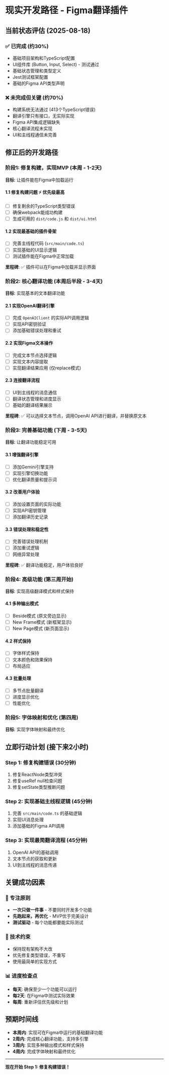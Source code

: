 # 现实开发路径 - Figma翻译插件

## 当前状态评估 (2025-08-18)

### ✅ 已完成 (约30%)
- 基础项目架构和TypeScript配置
- UI组件库 (Button, Input, Select) - 测试通过
- 基础状态管理和类型定义
- Jest测试框架配置
- 基础的Figma API类型声明

### ❌ 未完成但关键 (约70%)
- 构建系统无法通过 (413个TypeScript错误)
- 翻译引擎只有接口，无实际实现
- Figma API集成逻辑缺失
- 核心翻译流程未实现
- UI和主线程通信未完善

## 修正后的开发路径

### 阶段1: 修复构建，实现MVP (本周 - 1-2天)
**目标**: 让插件能在Figma中加载运行

#### 1.1 修复构建问题 ⚡ 优先级最高
- [ ] 修复剩余的TypeScript类型错误
- [ ] 确保webpack能成功构建
- [ ] 生成可用的 `dist/code.js` 和 `dist/ui.html`

#### 1.2 实现最基础的插件骨架
- [ ] 完善主线程代码 (`src/main/code.ts`)
- [ ] 实现基础的UI显示逻辑
- [ ] 测试插件能在Figma中正常加载

**里程碑**: ✅ 插件可以在Figma中加载并显示界面

### 阶段2: 核心翻译功能 (本周后半段 - 3-4天)
**目标**: 实现基本的文本翻译功能

#### 2.1 实现OpenAI翻译引擎
- [ ] 完成 `OpenAIClient` 的实际API调用逻辑
- [ ] 实现API密钥验证
- [ ] 添加基础错误处理和重试

#### 2.2 实现Figma文本操作
- [ ] 完成文本节点选择逻辑
- [ ] 实现文本内容提取
- [ ] 实现翻译结果应用 (仅replace模式)

#### 2.3 连接翻译流程
- [ ] UI到主线程的消息通信
- [ ] 翻译状态管理和进度显示
- [ ] 基础的翻译结果展示

**里程碑**: ✅ 可以选择文本节点，调用OpenAI API进行翻译，并替换原文本

### 阶段3: 完善基础功能 (下周 - 3-5天)
**目标**: 让翻译功能稳定可用

#### 3.1 增强翻译引擎
- [ ] 添加Gemini引擎支持
- [ ] 实现引擎切换功能
- [ ] 优化翻译质量和提示词

#### 3.2 改善用户体验
- [ ] 添加设置页面的实际功能
- [ ] 实现API密钥管理
- [ ] 添加翻译历史记录

#### 3.3 错误处理和稳定性
- [ ] 完善错误处理机制
- [ ] 添加重试逻辑
- [ ] 网络异常处理

**里程碑**: ✅ 翻译功能稳定，用户体验良好

### 阶段4: 高级功能 (第三周开始)
**目标**: 实现高级翻译模式和样式保持

#### 4.1 多种输出模式
- [ ] Beside模式 (原文旁边显示)
- [ ] New Frame模式 (新框架显示)
- [ ] New Page模式 (新页面显示)

#### 4.2 样式保持
- [ ] 字体样式保持
- [ ] 文本颜色和效果保持
- [ ] 布局适应

#### 4.3 批量处理
- [ ] 多节点批量翻译
- [ ] 进度显示优化
- [ ] 性能优化

### 阶段5: 字体映射和优化 (第四周)
**目标**: 实现字体映射和最终优化

## 立即行动计划 (接下来2小时)

### Step 1: 修复构建错误 (30分钟)
1. 修复ReactNode类型冲突
2. 修复useRef null检查问题
3. 修复setState类型推断问题

### Step 2: 实现基础主线程逻辑 (45分钟)
1. 完善 `src/main/code.ts` 的基础逻辑
2. 实现UI消息处理
3. 添加基础的Figma API调用

### Step 3: 实现最简翻译流程 (45分钟)
1. OpenAI API的基础调用
2. 文本节点的获取和更新
3. UI到主线程的消息传递

## 关键成功因素

### 🎯 专注原则
- **一次只做一件事** - 不要同时开发多个功能
- **先跑起来，再优化** - MVP优于完美设计
- **测试驱动** - 每个功能都要能实际测试

### 🔧 技术约束
- 保持现有架构不大改
- 优先修复类型错误，不重写
- 使用最简单的实现方式

### 📊 进度检查点
- **每天**: 确保至少一个功能可以运行
- **每2天**: 在Figma中测试实际效果
- **每周**: 重新评估优先级和计划

## 预期时间线

- **本周内**: 实现可在Figma中运行的基础翻译功能
- **2周内**: 完成核心翻译功能，支持多引擎
- **3周内**: 实现多种输出模式和样式保持
- **4周内**: 完成字体映射和最终优化

---

**现在开始 Step 1: 修复构建错误！**